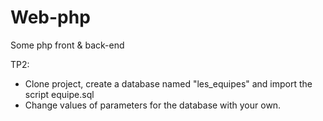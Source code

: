 # Web-php
Some php front &amp; back-end

TP2:
  - Clone project, create a database named "les_equipes" and import the script equipe.sql
  - Change values of parameters for the database with your own.
